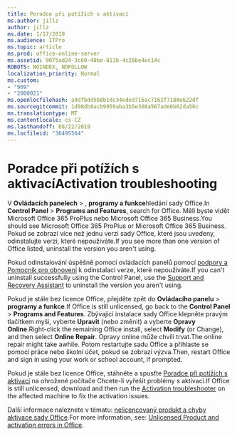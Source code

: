 ```yaml
---
title: Poradce při potížích s aktivací
ms.author: jillz
author: jillz
ms.date: 1/17/2019
ms.audience: ITPro
ms.topic: article
ms.prod: office-online-server
ms.assetid: 9075ad24-3c60-48be-811b-4c28be4ec14c
ROBOTS: NOINDEX, NOFOLLOW
localization_priority: Normal
ms.custom:
- "909"
- "2000021"
ms.openlocfilehash: a9dfbdd5b8b1dc34eded716ac7162f7188e622df
ms.sourcegitcommit: 1d98db8acb9959aba3b5e308a567ade6b62da56c
ms.translationtype: MT
ms.contentlocale: cs-CZ
ms.lasthandoff: 08/22/2019
ms.locfileid: "36495564"
---
```

# <a name="activation-troubleshooting"></a><span data-ttu-id="822d9-102">Poradce při potížích s aktivací</span><span class="sxs-lookup"><span data-stu-id="822d9-102">Activation troubleshooting</span></span>

<span data-ttu-id="822d9-103">V **Ovládacích panelech** \> , **programy a funkce**hledání sady Office.</span><span class="sxs-lookup"><span data-stu-id="822d9-103">In **Control Panel** \> **Programs and Features**, search for Office.</span></span> <span data-ttu-id="822d9-104">Měli byste vidět Microsoft Office 365 ProPlus nebo Microsoft Office 365 Business.</span><span class="sxs-lookup"><span data-stu-id="822d9-104">You should see Microsoft Office 365 ProPlus or Microsoft Office 365 Business.</span></span> <span data-ttu-id="822d9-105">Pokud se zobrazí více než jednu verzi sady Office, které jsou uvedeny, odinstalujte verzi, které nepoužíváte.</span><span class="sxs-lookup"><span data-stu-id="822d9-105">If you see more than one version of Office listed, uninstall the version you aren't using.</span></span>
  
<span data-ttu-id="822d9-106">Pokud odinstalování úspěšně pomocí ovládacích panelů pomocí [podpory a Pomocník pro obnovení](https://aka.ms/SARA-OfficeUninstall-Alchemy) k odinstalaci verze, které nepoužíváte.</span><span class="sxs-lookup"><span data-stu-id="822d9-106">If you can't uninstall successfully using the Control Panel, use the [Support and Recovery Assistant](https://aka.ms/SARA-OfficeUninstall-Alchemy) to uninstall the version you aren't using.</span></span>
  
<span data-ttu-id="822d9-107">Pokud je stále bez licence Office, přejděte zpět do **Ovládacího panelu** \> **programy a funkce**.</span><span class="sxs-lookup"><span data-stu-id="822d9-107">If Office is still unlicensed, go back to the **Control Panel** \> **Programs and Features**.</span></span> <span data-ttu-id="822d9-108">Zbývající instalace sady Office klepněte pravým tlačítkem myši, vyberte **Upravit** (nebo změnit) a vyberte **Opravy Online**.</span><span class="sxs-lookup"><span data-stu-id="822d9-108">Right-click the remaining Office install, select **Modify** (or Change), and then select **Online Repair**.</span></span> <span data-ttu-id="822d9-109">Opravy online může chvíli trvat.</span><span class="sxs-lookup"><span data-stu-id="822d9-109">The online repair might take awhile.</span></span> <span data-ttu-id="822d9-110">Potom restartujte sadu Office a přihlaste se pomocí práce nebo školní účet, pokud se zobrazí výzva.</span><span class="sxs-lookup"><span data-stu-id="822d9-110">Then, restart Office and sign in using your work or school account, if prompted.</span></span>
  
<span data-ttu-id="822d9-111">Pokud je stále bez licence Office, stáhněte a spusťte [Poradce při potížích s aktivací](https://aka.ms/SARA-OfficeActivation-Alchemy) na ohrožené počítače Chcete-li vyřešit problémy s aktivací.</span><span class="sxs-lookup"><span data-stu-id="822d9-111">If Office is still unlicensed, download and then run the [Activation troubleshooter](https://aka.ms/SARA-OfficeActivation-Alchemy) on the affected machine to fix the activation issues.</span></span>
  
<span data-ttu-id="822d9-112">Další informace naleznete v tématu: [nelicencovaný produkt a chyby aktivace sady Office](https://support.office.com/article/0d23d3c0-c19c-4b2f-9845-5344fedc4380).</span><span class="sxs-lookup"><span data-stu-id="822d9-112">For more information, see: [Unlicensed Product and activation errors in Office](https://support.office.com/article/0d23d3c0-c19c-4b2f-9845-5344fedc4380).</span></span>
